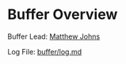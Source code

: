 # Buffer Overview
Buffer Lead: [Matthew Johns](http://github.com/mjohns4)

Log File: [buffer/log.md](buffer/log.md)
